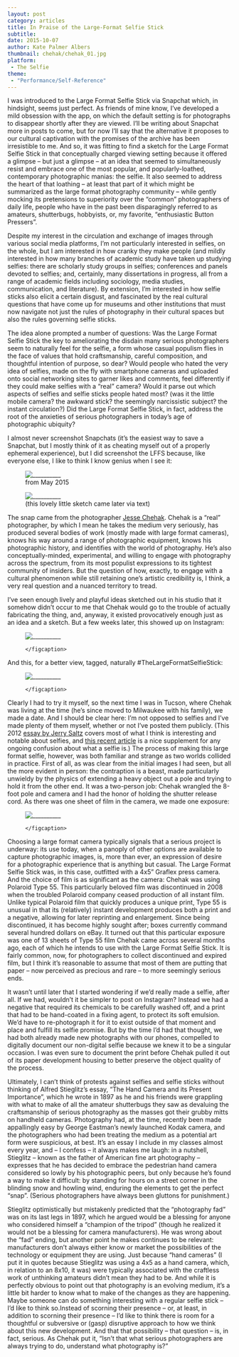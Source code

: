 ```yaml
---
layout: post
category: articles
title: In Praise of the Large-Format Selfie Stick
subtitle:
date: 2015-10-07
author: Kate Palmer Albers
thumbnail: chehak/chehak_01.jpg
platform: 
 - The Selfie
theme:
 - "Performance/Self-Reference"
---
```

I was introduced to the Large Format Selfie Stick via Snapchat which, in hindsight, seems just perfect. As friends of mine know, I’ve developed a mild obsession with the app, on which the default setting is for photographs to disappear shortly after they are viewed. I’ll be writing about Snapchat more in posts to come, but for now I’ll say that the alternative it proposes to our cultural captivation with the promises of the archive has been irresistible to me. And so, it was fitting to find a sketch for the Large Format Selfie Stick in that conceptually charged viewing setting because it offered a glimpse – but just a glimpse – at an idea that seemed to simultaneously resist and embrace one of the most popular, and popularly-loathed, contemporary photographic manias: the selfie. It also seemed to address the heart of that loathing – at least that part of it which might be summarized as the large format photography community – while gently mocking its pretensions to superiority over the “common” photographers of daily life, people who have in the past been disparagingly referred to as amateurs, shutterbugs, hobbyists, or, my favorite, “enthusiastic Button Pressers”.

Despite my interest in the circulation and exchange of images through various social media platforms, I’m not particularly interested in selfies, on the whole, but I am interested in how cranky they make people (and mildly interested in how many branches of academic study have taken up studying selfies: there are scholarly study groups in selfies; conferences and panels devoted to selfies; and, certainly, many dissertations in progress, all from a range of academic fields including sociology, media studies, communication, and literature). By extension, I’m interested in how selfie sticks also elicit a certain disgust, and fascinated by the real cultural questions that have come up for museums and other institutions that must now navigate not just the rules of photography in their cultural spaces but also the rules governing selfie sticks. 

The idea alone prompted a number of questions: Was the Large Format Selfie Stick the key to ameliorating the disdain many serious photographers seem to naturally feel for the selfie, a form whose casual populism flies in the face of values that hold craftsmanship, careful composition, and thoughtful intention of purpose, so dear? Would people who hated the very idea of selfies, made on the fly with smartphone cameras and uploaded onto social networking sites to garner likes and comments, feel differently if they could make selfies with a “real” camera? Would it parse out which aspects of selfies and selfie sticks people hated most? (was it the little mobile camera? the awkward stick? the seemingly narcissistic subject? the instant circulation?)  Did the Large Format Selfie Stick, in fact, address the root of the anxieties of serious photographers in today’s age of photographic ubiquity?  

I almost never screenshot Snapchats (it’s the easiest way to save a Snapchat, but I mostly think of it as cheating myself out of a properly ephemeral experience), but I did screenshot the LFFS because, like everyone else, I like to think I know genius when I see it:

<figure class="figure-md">
	<img src="../assets/images/chehak/Chehak_LFFS_Snapchat_cropped.jpg" alt="__________" />
	<figcaption>
		from May 2015
	</figcaption>
</figure>

<figure class="figure-md">
	<img src="../assets/images/chehak/Chehak_LFFS_drawing.jpg" alt="__________" />
	<figcaption>
		(this lovely little sketch came later via text)
	</figcaption>
</figure>

The snap came from the photographer [Jesse Chehak](http://www.jessechehak.com/). Chehak is a “real” photographer, by which I mean he takes the medium very seriously, has produced several bodies of work (mostly made with large format cameras), knows his way around a range of photographic equipment, knows his photographic history, and identifies with the world of photography. He’s also conceptually-minded, experimental, and willing to engage with photography across the spectrum, from its most populist expressions to its tightest community of insiders. But the question of how, exactly, to engage with a cultural phenomenon while still retaining one’s artistic credibility is, I think, a very real question and a nuanced territory to tread.

I’ve seen enough lively and playful ideas sketched out in his studio that it somehow didn’t occur to me that Chehak would go to the trouble of actually fabricating the thing, and, anyway, it existed provocatively enough just as an idea and a sketch. But a few weeks later, this showed up on Instagram: 

<figure class="figure-md">
	<img src="../assets/images/chehak/Chehak_with_LFFS_cropped.jpg" alt="__________" />
	<figcaption>
		
	</figcaption>
</figure>

And this, for a better view, tagged, naturally #TheLargeFormatSelfieStick:

<figure class="figure-md">
	<img src="../assets/images/chehak/chehak_01_cropped.jpg" alt="__________" />
	<figcaption>
		
	</figcaption>
</figure>

Clearly I had to try it myself, so the next time I was in Tucson, where Chehak was living at the time (he’s since moved to Milwaukee with his family), we made a date. And I should be clear here: I’m not opposed to selfies and I’ve made plenty of them myself, whether or not I’ve posted them publicly. (This 2012 [essay by Jerry Saltz](http://www.vulture.com/2014/01/history-of-the-selfie.html) covers most of what I think is interesting and notable about selfies, and [this recent article](http://nyti.ms/1Vuiq8I) is a nice supplement for any ongoing confusion about what a selfie is.) The process of making this large format selfie, however, was both familiar and strange as two worlds collided in practice. First of all, as was clear from the initial images I had seen, but all the more evident in person: the contraption is a beast, made particularly unwieldy by the physics of extending a heavy object out a pole and trying to hold it from the other end. It was a two-person job: Chehak wrangled the 8-foot pole and camera and I had the honor of holding the shutter release cord. As there was one sheet of film in the camera, we made one exposure:

<figure class="figure">
	<img src="../assets/images/chehak/Chehak_print_in_housing_cropped.jpg" alt="__________" />
	<figcaption>
		
	</figcaption>
</figure>

Choosing a large format camera typically signals that a serious project is underway: its use today, when a panoply of other options are available to capture photographic images, is, more than ever, an expression of desire for a photographic experience that is anything but casual. The Large Format Selfie Stick was, in this case, outfitted with a 4x5” Graflex press camera. And the choice of film is as significant as the camera: Chehak was using Polaroid Type 55. This particularly beloved film was discontinued in 2008 when the troubled Polaroid company ceased production of all instant film. Unlike typical Polaroid film that quickly produces a unique print, Type 55 is unusual in that its (relatively) instant development produces both a print and a negative, allowing for later reprinting and enlargement. Since being discontinued, it has become highly sought after; boxes currently command several hundred dollars on eBay. It turned out that this particular exposure was one of 13 sheets of Type 55 film Chehak came across several months ago, each of which he intends to use with the Large Format Selfie Stick. It is fairly common, now, for photographers to collect discontinued and expired film, but I think it’s reasonable to assume that most of them are putting that paper – now perceived as precious and rare – to more seemingly serious ends. 

It wasn’t until later that I started wondering if we’d really made a selfie, after all. If we had, wouldn’t it be simpler to post on Instagram? Instead we had a negative that required its chemicals to be carefully washed off, and a print that had to be hand-coated in a fixing agent, to protect its soft emulsion. We’d have to re-photograph it for it to exist outside of that moment and place and fulfill its selfie promise. But by the time I’d had that thought, we had both already made new photographs with our phones, compelled to digitally document our non-digital selfie because we knew it to be a singular occasion. I was even sure to document the print before Chehak pulled it out of its paper development housing to better preserve the object quality of the process.  

Ultimately, I can’t think of protests against selfies and selfie sticks without thinking of Alfred Stieglitz’s essay, “The Hand Camera and its Present Importance”, which he wrote in 1897 as he and his friends were grappling with what to make of all the amateur shutterbugs they saw as devaluing the craftsmanship of serious photography as the masses got their grubby mitts on handheld cameras. Photography had, at the time, recently been made appallingly easy by George Eastman’s newly launched Kodak camera, and the photographers who had been treating the medium as a potential art form were suspicious, at best. It’s an essay I include in my classes almost every year, and – I confess – it always makes me laugh: in a nutshell, Stieglitz – known as the father of American fine art photography – expresses that he has decided to embrace the pedestrian hand camera considered so lowly by his photographic peers, but only because he’s found a way to make it difficult: by standing for hours on a street corner in the blinding snow and howling wind, enduring the elements to get the perfect “snap”. (Serious photographers have always been gluttons for punishment.)

Stieglitz optimistically but mistakenly predicted that the “photography fad” was on its last legs in 1897, which he argued would be a blessing for anyone who considered himself a “champion of the tripod” (though he realized it would not be a blessing for camera manufacturers). He was wrong about the “fad” ending, but another point he makes continues to be relevant: manufacturers don’t always either know or market the possibilities of the technology or equipment they are using. Just because “hand cameras” (I put it in quotes because Stieglitz was using a 4x5 as a hand camera, which, in relation to an 8x10, it was) were typically associated with the craftless work of unthinking amateurs didn’t mean they had to be. And while it is perfectly obvious to point out that photography is an evolving medium, it’s a little bit harder to know what to make of the changes as they are happening. Maybe someone can do something interesting with a regular selfie stick – I’d like to think so.Instead of scorning their presence – or, at least, in addition to scorning their presence – I’d like to think there is room for a thoughtful or subversive or (gasp) disruptive approach to how we think about this new development. And that that possibility – that question – is, in fact, serious. As Chehak put it, “Isn’t that what serious photographers are always trying to do, understand what photography is?”
